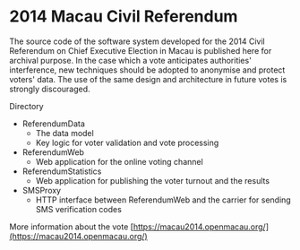 # 2014 Macau Civil Referendum

The source code of the software system developed for the 2014 Civil Referendum on Chief Executive Election in Macau is published here for archival purpose.    In the case which a vote anticipates authorities' interference, new techniques should be adopted to anonymise and protect voters' data.  The use of the same design and architecture in future votes is strongly discouraged.

Directory

- ReferendumData
  - The data model
  - Key logic for voter validation and vote processing
- ReferendumWeb
  - Web application for the online voting channel
- ReferendumStatistics
  - Web application for publishing the voter turnout and the results
- SMSProxy
  - HTTP interface between ReferendumWeb and the carrier for sending SMS verification codes 

More information about the vote [https://macau2014.openmacau.org/](https://macau2014.openmacau.org/)
